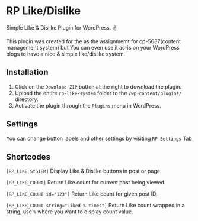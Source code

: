 # RP Like/Dislike
Simple Like &amp; Dislike Plugin for WordPress. :v:

This plugin was created for the as the assignmemt for cp-5637(content management system) but You can even use it as-is on your WordPress blogs to have a nice & simple like/dislike system.

## Installation

1. Click on the `Download ZIP` button at the right to download the plugin.
2. Upload the entire `rp-like-system` folder to the `/wp-content/plugins/` directory.
3. Activate the plugin through the `Plugins` menu in WordPress.

## Settings
You can change button labels and other settings by visiting `RP Settings` Tab


## Shortcodes
`[RP_LIKE_SYSTEM]` Display Like & Dislike buttons in post or page. 

`[RP_LIKE_COUNT]` Return Like count for current post being viewed.

`[RP_LIKE_COUNT id="123"]` Return Like count for given post ID.

`[RP_LIKE_COUNT string="Liked % times"]` Return Like count wrapped in a string, use `%` where you want to display count value.


